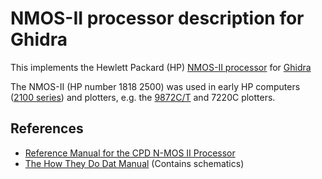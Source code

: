 # NMOS-II processor description for Ghidra

This implements the Hewlett Packard (HP) [NMOS-II processor](http://www.hp9825.com/html/hybrid_microprocessor.html) for
[Ghidra](https://ghidra-sre.org)

The NMOS-II (HP number 1818 2500) was used in early HP computers ([2100 series](https://en.wikipedia.org/wiki/HP_2100))
and plotters, e.g. the [9872C/T](http://hpmuseum.net/display_item.php?hw=79) and 7220C plotters.

## References

* [Reference Manual for the CPD N-MOS II Processor](https://archive.org/details/bitsavers_hpasicnmosg1976_6027884)
* [The How They Do Dat Manual](https://archive.org/details/bitsavers_hpasicnmosl_32714611) (Contains schematics)

